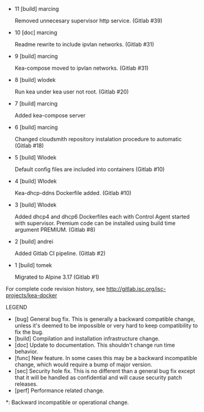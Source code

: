 * 11 [build] marcing

    Removed unnecesary supervisor http service.
    (Gitlab #39)

* 10 [doc] marcing

    Readme rewrite to include ipvlan networks.
    (Gitlab #31)

* 9 [build] marcing

    Kea-compose moved to ipvlan networks.
    (Gitlab #31)

* 8 [build] wlodek

    Run kea under kea user not root.
    (Gitlab #20)

* 7 [build] marcing

    Added kea-compose server

* 6 [build] marcing

    Changed cloudsmith repository instalation procedure to automatic
    (Gitlab #18)

* 5 [build] Wlodek

    Default config files are included into containers
    (Gitlab #10)

* 4 [build] Wlodek

    Kea-dhcp-ddns Dockerfile added.
    (Gitlab #10)

* 3 [build] Wlodek

    Added dhcp4 and dhcp6 Dockerfiles each with Control
    Agent started with supervisor. Premium code can be installed
    using build time argument PREMIUM.
    (Gitlab #8)

* 2 [build] andrei

    Added Gitlab CI pipeline.
    (Gitlab #2)

* 1 [build] tomek

    Migrated to Alpine 3.17
    (Gitlab #1)

For complete code revision history, see
    http://gitlab.isc.org/isc-projects/kea-docker

LEGEND
* [bug]   General bug fix.  This is generally a backward compatible change,
          unless it's deemed to be impossible or very hard to keep
          compatibility to fix the bug.
* [build] Compilation and installation infrastructure change.
* [doc]   Update to documentation. This shouldn't change run time behavior.
* [func]  New feature.  In some cases this may be a backward incompatible
          change, which would require a bump of major version.
* [sec]   Security hole fix. This is no different than a general bug
          fix except that it will be handled as confidential and will cause
          security patch releases.
* [perf]  Performance related change.

*: Backward incompatible or operational change.
